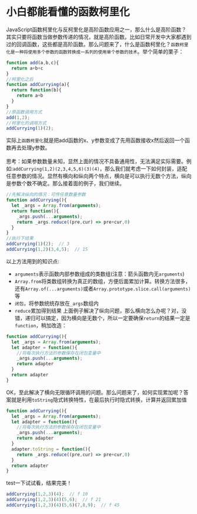 # 小白都能看懂的函数柯里化
JavaScript函数柯里化与反柯里化是高阶函数应用之一，那么什么是高阶函数？其实只要将函数当做参数传递的情况，就是高阶函数。比如日常开发中大家都遇到过的回调函数，这些都是高阶函数。那么问题来了，什么是函数柯里化？`函数柯里化是一种将使用多个参数的函数转换成一系列的使用单个参数的技术`。举个简单的栗子：
```js
function add(a,b,c){
  return a+b+c
}
//柯里化之后
function addCurrying(a){
  return function(b){
    return a+b
  }
}
//原函数调用方式
add(1,2);
//柯里化的调用方式
addCurrying(1)(2);
```
实际上`函数柯里化`就是把add函数的x、y参数变成了先用函数接收x然后返回一个函数再去处理y参数。<br /><br />
思考：如果参数数量未知，显然上面的情况不具备通用性，无法满足实际需要。例如:`addCurrying(1,2)(2,3,4,5,6)(3)(4)`，那么我们就考虑一下如何封装，适配任意参数的情况。显然有横向和纵向两个特点，横向是可以执行无数个方法，纵向是参数个数不确定。那么接着面的例子，我们继续。
```js
//先解决纵向的情况：可传任意数量参数
function addCurrying(){
  let _args = Array.from(arguments);
  return function(){
    _args.push(...arguments);
    return _args.reduce((pre,cur) => pre+cur,0)
  }
}
//执行下结果
addCurrying(1)(2);  // 3
addCurrying(1,2)(3,4,5);  // 15
```
以上方法用到的知识点:<br />
- `arguments`表示函数内部参数组成的类数组(注意：箭头函数内无`arguments`)
- `Array.from`将类数组转换为真正的数组，方便后面累加计算。转换方法很多，还有`Array.of(...arguments)`或者`Array.prototype.slice.call(arguments)`等
- `闭包`，将参数统统存放在`_args`数组内
- `reduce`累加得到结果
上面例子解决了纵向问题，那么横向怎么办呢？对，没错，递归可以搞定，因为横向是无数个，所以一定要确保`return`的结果一定是`function`，稍加改造：
```js
function addCurrying(){
  let _args = Array.from(arguments);
  let adapter = function(){
    //将每次执行方法的参数保存在闭包变量中
    _args.push(...arguments);
    return adapter
  }
  return adapter
}
```
OK，至此解决了横向无限循环调用的问题。那么问题来了，如何实现累加呢？答案就是利用`toString`隐式转换特性，在最后执行时隐式转换，计算并返回累加值
```js
function addCurrying(){
  let _args = Array.from(arguments);
  let adapter = function(){
    //将每次执行方法的参数保存在闭包变量中
    _args.push(...arguments);
    return adapter
  }
  adapter.toString = function(){
    return _args.reduce((pre,cur) => pre+cur,0)
  }
  return adapter
}
```
test一下试试看，结果完美！
```js
addCurrying(1,2,3)(4);  // f 10
addCurrying(1,2,3)(4)(5,6);  // f 21
addCurrying(1,2,3)(4)(5,6)(7,8,9);  // f 45
```